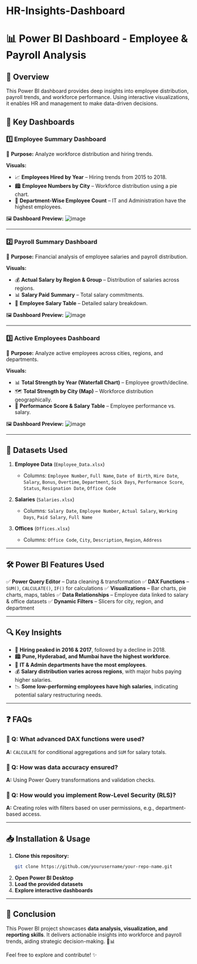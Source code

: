 # HR-Insights-Dashboard

# 📊 Power BI Dashboard - Employee & Payroll Analysis

## 🚀 Overview
This Power BI dashboard provides deep insights into employee distribution, payroll trends, and workforce performance. Using interactive visualizations, it enables HR and management to make data-driven decisions.

## 📌 Key Dashboards
### 1️⃣ Employee Summary Dashboard
🔹 **Purpose:** Analyze workforce distribution and hiring trends.

**Visuals:**
- 📈 **Employees Hired by Year** – Hiring trends from 2015 to 2018.
- 🏙️ **Employee Numbers by City** – Workforce distribution using a pie chart.
- 🏢 **Department-Wise Employee Count** – IT and Administration have the highest employees.

🖼️ **Dashboard Preview:** ![image](https://github.com/user-attachments/assets/6abd1dd6-5bea-4518-9566-5809aeea70a0)


---
### 2️⃣ Payroll Summary Dashboard
🔹 **Purpose:** Financial analysis of employee salaries and payroll distribution.

**Visuals:**
- 💰 **Actual Salary by Region & Group** – Distribution of salaries across regions.
- 📊 **Salary Paid Summary** – Total salary commitments.
- 📝 **Employee Salary Table** – Detailed salary breakdown.

🖼️ **Dashboard Preview:** ![image](https://github.com/user-attachments/assets/b20ee65e-5ddb-4e3c-ba8b-bdb3c1d7ffb5)


---
### 3️⃣ Active Employees Dashboard
🔹 **Purpose:** Analyze active employees across cities, regions, and departments.

**Visuals:**
- 📊 **Total Strength by Year (Waterfall Chart)** – Employee growth/decline.
- 🗺️ **Total Strength by City (Map)** – Workforce distribution geographically.
- 🎯 **Performance Score & Salary Table** – Employee performance vs. salary.

🖼️ **Dashboard Preview:** ![image](https://github.com/user-attachments/assets/d02fe1c3-60cf-4183-a29e-c633306ce387)


---
## 📂 Datasets Used
1. **Employee Data** (`Employee_Data.xlsx`)
   - Columns: `Employee Number`, `Full Name`, `Date of Birth`, `Hire Date`, `Salary`, `Bonus`, `Overtime`, `Department`, `Sick Days`, `Performance Score`, `Status`, `Resignation Date`, `Office Code`

2. **Salaries** (`Salaries.xlsx`)
   - Columns: `Salary Date`, `Employee Number`, `Actual Salary`, `Working Days`, `Paid Salary`, `Full Name`

3. **Offices** (`Offices.xlsx`)
   - Columns: `Office Code`, `City`, `Description`, `Region`, `Address`

---
## 🛠️ Power BI Features Used
✅ **Power Query Editor** – Data cleaning & transformation
✅ **DAX Functions** – `SUM()`, `CALCULATE()`, `IF()` for calculations
✅ **Visualizations** – Bar charts, pie charts, maps, tables
✅ **Data Relationships** – Employee data linked to salary & office datasets
✅ **Dynamic Filters** – Slicers for city, region, and department

---
## 🔍 Key Insights
- 🚀 **Hiring peaked in 2016 & 2017**, followed by a decline in 2018.
- 🏙️ **Pune, Hyderabad, and Mumbai have the highest workforce**.
- 🏢 **IT & Admin departments have the most employees**.
- 💰 **Salary distribution varies across regions**, with major hubs paying higher salaries.
- 📉 **Some low-performing employees have high salaries**, indicating potential salary restructuring needs.

---
## ❓ FAQs
### 📌 Q: What advanced DAX functions were used?
**A:** `CALCULATE` for conditional aggregations and `SUM` for salary totals.

### 📌 Q: How was data accuracy ensured?
**A:** Using Power Query transformations and validation checks.

### 📌 Q: How would you implement Row-Level Security (RLS)?
**A:** Creating roles with filters based on user permissions, e.g., department-based access.

---
## 📥 Installation & Usage
1. **Clone this repository:**
   ```sh
   git clone https://github.com/yourusername/your-repo-name.git
   ```
2. **Open Power BI Desktop**
3. **Load the provided datasets**
4. **Explore interactive dashboards**

---
## 🙌 Conclusion
This Power BI project showcases **data analysis, visualization, and reporting skills**. It delivers actionable insights into workforce and payroll trends, aiding strategic decision-making. 🚀📊

Feel free to explore and contribute! ✨


